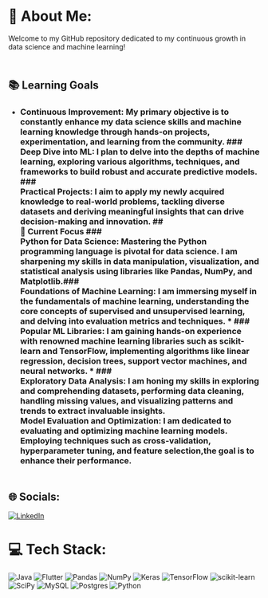 # 💫 About Me:
Welcome to my GitHub repository dedicated to my continuous growth in data science and machine learning! 
## <br> 📚 Learning Goals<br>
* ### Continuous Improvement: My primary objective is to constantly enhance my data science skills and machine learning knowledge through hands-on projects, experimentation, and learning from the community. ### <br>Deep Dive into ML: I plan to delve into the depths of machine learning, exploring various algorithms, techniques, and frameworks to build robust and accurate predictive models. ### <br>Practical Projects: I aim to apply my newly acquired knowledge to real-world problems, tackling diverse datasets and deriving meaningful insights that can drive decision-making and innovation. ## <br>🌱 Current Focus ### <br>Python for Data Science: Mastering the Python programming language is pivotal for data science. I am sharpening my skills in data manipulation, visualization, and statistical analysis using libraries like Pandas, NumPy, and Matplotlib.### <br>  Foundations of Machine Learning: I am immersing myself in the fundamentals of machine learning, understanding the core concepts of supervised and unsupervised learning, and delving into evaluation metrics and techniques.  * ### <br>Popular ML Libraries: I am gaining hands-on experience with renowned machine learning libraries such as scikit-learn and TensorFlow, implementing algorithms like linear regression, decision trees, support vector machines, and neural networks. * ###<br>Exploratory Data Analysis: I am honing my skills in exploring and comprehending datasets, performing data cleaning, handling missing values, and visualizing patterns and trends to extract invaluable insights.<br>Model Evaluation and Optimization: I am dedicated to evaluating and optimizing machine learning models. Employing techniques such as cross-validation, hyperparameter tuning, and feature selection,the goal is to enhance their performance.<br><br>


## 🌐 Socials:
[![LinkedIn](https://img.shields.io/badge/LinkedIn-%230077B5.svg?logo=linkedin&logoColor=white)](https://linkedin.com/in/https://www.linkedin.com/in/tanu-tomar/) 

# 💻 Tech Stack:
![Java](https://img.shields.io/badge/java-%23ED8B00.svg?style=for-the-badge&logo=java&logoColor=white) ![Flutter](https://img.shields.io/badge/Flutter-%2302569B.svg?style=for-the-badge&logo=Flutter&logoColor=white) ![Pandas](https://img.shields.io/badge/pandas-%23150458.svg?style=for-the-badge&logo=pandas&logoColor=white) ![NumPy](https://img.shields.io/badge/numpy-%23013243.svg?style=for-the-badge&logo=numpy&logoColor=white) ![Keras](https://img.shields.io/badge/Keras-%23D00000.svg?style=for-the-badge&logo=Keras&logoColor=white) ![TensorFlow](https://img.shields.io/badge/TensorFlow-%23FF6F00.svg?style=for-the-badge&logo=TensorFlow&logoColor=white) ![scikit-learn](https://img.shields.io/badge/scikit--learn-%23F7931E.svg?style=for-the-badge&logo=scikit-learn&logoColor=white) ![SciPy](https://img.shields.io/badge/SciPy-%230C55A5.svg?style=for-the-badge&logo=scipy&logoColor=%white) ![MySQL](https://img.shields.io/badge/mysql-%2300f.svg?style=for-the-badge&logo=mysql&logoColor=white) ![Postgres](https://img.shields.io/badge/postgres-%23316192.svg?style=for-the-badge&logo=postgresql&logoColor=white) ![Python](https://img.shields.io/badge/python-3670A0?style=for-the-badge&logo=python&logoColor=ffdd54)


<!-- Proudly created with GPRM ( https://gprm.itsvg.in ) -->
